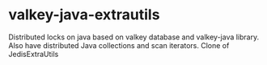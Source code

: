 # valkey-java-extrautils
Distributed locks on java based on valkey database and valkey-java library. Also have distributed Java collections and scan iterators. Clone of JedisExtraUtils
